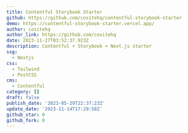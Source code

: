 ```yaml
---
title: Contentful Storybook Starter
github: https://github.com/cositehq/contentful-storybook-starter
demo: https://contentful-storybook-starter.vercel.app/
author: cositehq
author_link: https://github.com/cositehq
date: 2023-11-27T03:52:37.923Z
description: Contentful + Storybook + Next.js starter
ssg:
  - Nextjs
css:
  - Tailwind
  - PostCSS
cms:
  - Contentful
category: []
draft: false
publish_date: '2023-05-29T22:37:23Z'
update_date: '2023-11-14T17:29:58Z'
github_star: 0
github_fork: 0
---
```

